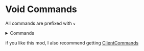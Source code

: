 
# Void Commands

All commands are prefixed with ```v```

<details>
<summary>Commands</summary>

| Command                                 | Description                                                                                          |
|-----------------------------------------|------------------------------------------------------------------------------------------------------|
| ```vget <itemStack> <count>```          | Gives yourself a ghost item. In Creative it will be ghost, until you use it.                         |
| ```vsetblock <blockPos> <blockState>``` | Sets a the block at <blockPos> to the block <blockState>.                                            |
| ```vghostplacement <booleanToggle>```   | Toggles if interacting with blocks sends a packet. This includes placing blocks, using buttons, etc. |
| ```vgetrender```                        | Prints simulation/view distance in chat.                                                             |

</details> 

if you like this mod, I also recommend getting [ClientCommands](https://modrinth.com/mod/client-commands)
